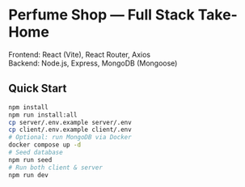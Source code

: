 # Perfume Shop — Full Stack Take-Home

Frontend: React (Vite), React Router, Axios  
Backend: Node.js, Express, MongoDB (Mongoose)

## Quick Start
```bash
npm install
npm run install:all
cp server/.env.example server/.env
cp client/.env.example client/.env
# Optional: run MongoDB via Docker
docker compose up -d
# Seed database
npm run seed
# Run both client & server
npm run dev
